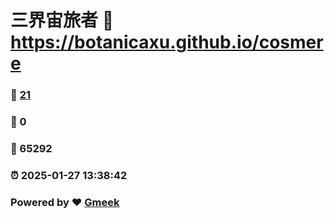 # 三界宙旅者 :link: https://botanicaxu.github.io/cosmere 
### :page_facing_up: [21](https://botanicaxu.github.io/cosmere/tag.html) 
### :speech_balloon: 0 
### :hibiscus: 65292 
### :alarm_clock: 2025-01-27 13:38:42 
### Powered by :heart: [Gmeek](https://github.com/Meekdai/Gmeek)
